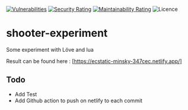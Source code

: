 [![Vulnerabilities](https://sonarcloud.io/api/project_badges/measure?project=Valinor_typoglycemie&metric=vulnerabilities)](https://sonarcloud.io/dashboard?id=Valinor_shooter-experiment)
[![Security Rating](https://sonarcloud.io/api/project_badges/measure?project=Valinor_typoglycemie&metric=security_rating)](https://sonarcloud.io/dashboard?id=Valinor_shooter-experiment)
[![Maintainability Rating](https://sonarcloud.io/api/project_badges/measure?project=Valinor_typoglycemie&metric=sqale_rating)](https://sonarcloud.io/dashboard?id=Valinor_shooter-experiment)
![Licence](https://img.shields.io/github/license/valinor/shooter-experiment)
 
 # shooter-experiment

Some experiment with Löve and lua

Result can be found here : [https://ecstatic-minsky-347cec.netlify.app/]

## Todo
- Add Test
- Add Github action to push on netlify to each commit
